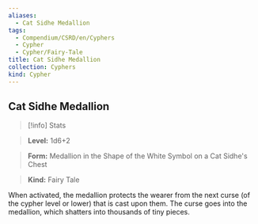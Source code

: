 ```yaml
---
aliases:
  - Cat Sidhe Medallion
tags:
  - Compendium/CSRD/en/Cyphers
  - Cypher
  - Cypher/Fairy-Tale
title: Cat Sidhe Medallion
collection: Cyphers
kind: Cypher
---
```

## Cat Sidhe Medallion    
>[!info] Stats    
> **Level:** 1d6+2    
> **Form:** Medallion in the Shape of the White Symbol on a Cat Sidhe's Chest    
> **Kind:** Fairy Tale  
    
When activated, the medallion protects the wearer from the next curse (of the cypher level or lower) that is cast upon them. The curse goes into the medallion, which shatters into thousands of tiny pieces.